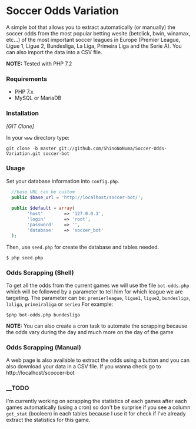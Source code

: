 # Soccer Odds Variation
A simple bot that allows you to extract automatically (or manually) the soccer odds from the most popular betting wesite (betclick, bwin, winamax, etc...) of the most important soccer leagues in Europe (Premier League, Ligue 1, Ligue 2, Bundesliga, La Liga, Primeira Liga and the Serie A). You can also import the data into a CSV file. 

**NOTE:** Tested with PHP 7.2

### Requirements

* PHP 7.x
* MySQL or MariaDB

### Installation

_[GIT Clone]_

In your `www` directory type:

```shell
git clone -b master git://github.com/ShinoNoNuma/Soccer-Odds-Variation.git soccer-bot
```

### Usage

Set your database information into `config.php`.

```php
  //base URL can be custom
  public $base_url = 'http://localhost/soccer-bot/';
  
  public $default = array(
        'host'        => '127.0.0.1',
        'login'       => 'root',
        'password'    => '',
        'database'    => 'soccer_bot'
  );
```
Then, use `seed.php` for create the database and tables needed.

```shell
$ php seed.php
```

### Odds Scrapping (Shell)

To get all the odds from the current games we will use the file `bot-odds.php` which will be followed by a parameter to tell him for which league we are targeting.
The parameter can be: `premierleague`, `ligue1`, `ligue2`, `bundesliga`, `laliga`, `primeiraliga` or `seriea`
For example:

```shell
$php bot-odds.php bundesliga
```
**NOTE:** You can also create a cron task to automate the scrapping because the odds vary during the day and much more on the day of the game

### Odds Scrapping (Manual)
A web page is also available to extract the odds using a button and you can also download your data in a CSV file.
If you wanna check go to http://localhost/scoccer-bot

### __TODO

I'm currently working on scrapping the statistics of each games after each games automatically (using a cron) so don't be surprise if you see a column `get_stat` (booleen) in each tables because I use it for check if I've already extract the statistics for this game.